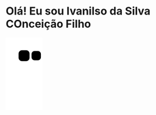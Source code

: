 # Olá! Eu sou Ivanilso da Silva COnceição Filho

![Snake animation](https://github.com/IvanilsoDaSilva/ivanilsodasilva/blob/output/github-contribution-grid-snake.svg)
